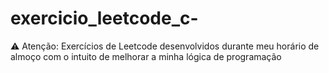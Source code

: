 # exercicio_leetcode_c-
⚠️ Atenção: Exercícios de Leetcode desenvolvidos durante meu horário de almoço com o intuito de melhorar a minha lógica de programação
